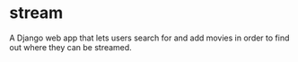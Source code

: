 # stream
A Django web app that lets users search for and add movies in order to find out where they can be streamed.
